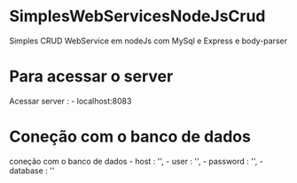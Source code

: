 # SimplesWebServicesNodeJsCrud
Simples CRUD WebService em nodeJs com MySql e Express e body-parser
# Para acessar o server
Acessar server :
	- localhost:8083
# Coneção com o banco de dados
coneção com o banco de dados
	- host     : '<Local-do-Banco-de-dados>',
  	- user     : '<Usuario-do-banco-de-dados>',
  	- password : '<Senha-do-banco-de-dados>',
  	- database : '<nome-da-base>'
	  


 






